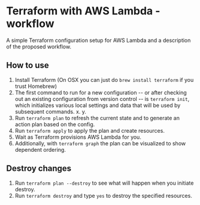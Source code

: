 # Terraform with AWS Lambda -workflow

A simple Terraform configuration setup for AWS Lambda and a description of the proposed workflow.

## How to use

1. Install Terraform (On OSX you can just do `brew install terraform` if you trust Homebrew)
2. The first command to run for a new configuration -- or after checking out an existing configuration from version control -- is `terraform init`, which initializes various local settings and data that will be used by subsequent commands.
x.
y.
8. Run `terraform plan` to refresh the current state and to generate an action plan based on the config.
9. Run `terraform apply` to apply the plan and create resources.
10. Wait as Terraform provisions AWS Lambda for you.
11. Additionally, with `terraform graph` the plan can be visualized to show dependent ordering.

## Destroy changes

1. Run `terraform plan --destroy` to see what will happen when you initiate destroy.
2. Run `terraform destroy` and type `yes` to destroy the specified resources.
